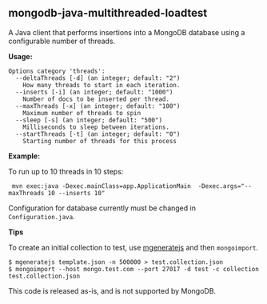 ## mongodb-java-multithreaded-loadtest

A Java client that performs insertions into a MongoDB database using a configurable number of threads.


**Usage:**
``` 
Options category 'threads':
  --deltaThreads [-d] (an integer; default: "2")
    How many threads to start in each iteration.
  --inserts [-i] (an integer; default: "1000")
    Number of docs to be inserted per thread.
  --maxThreads [-x] (an integer; default: "100")
    Maximum number of threads to spin
  --sleep [-s] (an integer; default: "500")
    Milliseconds to sleep between iterations.
  --startThreads [-t] (an integer; default: "0")
    Starting number of threads for this process
```


**Example:**

To run up to 10 threads in 10 steps:

```
 mvn exec:java -Dexec.mainClass=app.ApplicationMain  -Dexec.args="--maxThreads 10 --inserts 10" 
```

Configuration for database currently must be changed in `Configuration.java`.


**Tips**

To create an initial collection to test, use [mgeneratejs](https://github.com/rueckstiess/mgeneratejs) and then `mongoimport`. 


```
$ mgeneratejs template.json -n 500000 > test.collection.json
$ mongoimport --host mongo.test.com --port 27017 -d test -c collection test.collection.json 
```

This code is released as-is, and is not supported by MongoDB.

